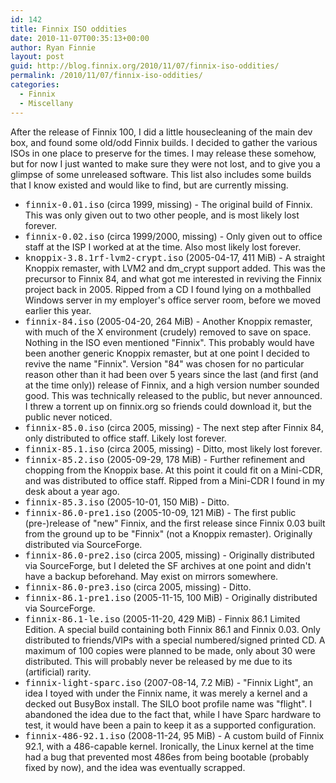 ```yaml
---
id: 142
title: Finnix ISO oddities
date: 2010-11-07T00:35:13+00:00
author: Ryan Finnie
layout: post
guid: http://blog.finnix.org/2010/11/07/finnix-iso-oddities/
permalink: /2010/11/07/finnix-iso-oddities/
categories:
  - Finnix
  - Miscellany
---
```

After the release of Finnix 100, I did a little housecleaning of the main dev box, and found some old/odd Finnix builds. I decided to gather the various ISOs in one place to preserve for the times. I may release these somehow, but for now I just wanted to make sure they were not lost, and to give you a glimpse of some unreleased software. This list also includes some builds that I know existed and would like to find, but are currently missing.

  * <tt>finnix-0.01.iso</tt> (circa 1999, missing) - The original build of Finnix. This was only given out to two other people, and is most likely lost forever.
  * <tt>finnix-0.02.iso</tt> (circa 1999/2000, missing) - Only given out to office staff at the ISP I worked at at the time. Also most likely lost forever.
  * <tt>knoppix-3.8.1rf-lvm2-crypt.iso</tt> (2005-04-17, 411 MiB) - A straight Knoppix remaster, with LVM2 and dm_crypt support added. This was the precursor to Finnix 84, and what got me interested in reviving the Finnix project back in 2005. Ripped from a CD I found lying on a mothballed Windows server in my employer's office server room, before we moved earlier this year.
  * <tt>finnix-84.iso</tt> (2005-04-20, 264 MiB) - Another Knoppix remaster, with much of the X environment (crudely) removed to save on space. Nothing in the ISO even mentioned "Finnix". This probably would have been another generic Knoppix remaster, but at one point I decided to revive the name "Finnix". Version "84" was chosen for no particular reason other than it had been over 5 years since the last (and first (and at the time only)) release of Finnix, and a high version number sounded good. This was technically released to the public, but never announced. I threw a torrent up on finnix.org so friends could download it, but the public never noticed.
  * <tt>finnix-85.0.iso</tt> (circa 2005, missing) - The next step after Finnix 84, only distributed to office staff. Likely lost forever.
  * <tt>finnix-85.1.iso</tt> (circa 2005, missing) - Ditto, most likely lost forever.
  * <tt>finnix-85.2.iso</tt> (2005-09-29, 178 MiB) - Further refinement and chopping from the Knoppix base. At this point it could fit on a Mini-CDR, and was distributed to office staff. Ripped from a Mini-CDR I found in my desk about a year ago.
  * <tt>finnix-85.3.iso</tt> (2005-10-01, 150 MiB) - Ditto.
  * <tt>finnix-86.0-pre1.iso</tt> (2005-10-09, 121 MiB) - The first public (pre-)release of "new" Finnix, and the first release since Finnix 0.03 built from the ground up to be "Finnix" (not a Knoppix remaster). Originally distributed via SourceForge.
  * <tt>finnix-86.0-pre2.iso</tt> (circa 2005, missing) - Originally distributed via SourceForge, but I deleted the SF archives at one point and didn't have a backup beforehand. May exist on mirrors somewhere.
  * <tt>finnix-86.0-pre3.iso</tt> (circa 2005, missing) - Ditto.
  * <tt>finnix-86.1-pre1.iso</tt> (2005-11-15, 100 MiB) - Originally distributed via SourceForge.
  * <tt>finnix-86.1-le.iso</tt> (2005-11-20, 429 MiB) - Finnix 86.1 Limited Edition. A special build containing both Finnix 86.1 and Finnix 0.03. Only distributed to friends/VIPs with a special numbered/signed printed CD. A maximum of 100 copies were planned to be made, only about 30 were distributed. This will probably never be released by me due to its (artificial) rarity.
  * <tt>finnix-light-sparc.iso</tt> (2007-08-14, 7.2 MiB) - "Finnix Light", an idea I toyed with under the Finnix name, it was merely a kernel and a decked out BusyBox install. The SILO boot profile name was "flight". I abandoned the idea due to the fact that, while I have Sparc hardware to test, it would have been a pain to keep it as a supported configuration.
  * <tt>finnix-486-92.1.iso</tt> (2008-11-24, 95 MiB) - A custom build of Finnix 92.1, with a 486-capable kernel. Ironically, the Linux kernel at the time had a bug that prevented most 486es from being bootable (probably fixed by now), and the idea was eventually scrapped.
